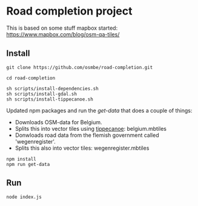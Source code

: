 # Road completion project

This is based on some stuff mapbox started: <https://www.mapbox.com/blog/osm-qa-tiles/>

## Install

```
git clone https://github.com/osmbe/road-completion.git

cd road-completion

sh scripts/install-dependencies.sh
sh scripts/install-gdal.sh
sh scripts/install-tippecanoe.sh
```

Updated npm packages and run the _get-data_ that does a couple of things:

- Downloads OSM-data for Belgium.
- Splits this into vector tiles using [tippecanoe](https://github.com/mapbox/tippecanoe): belgium.mbtiles
- Donwloads road data from the flemish government called 'wegenregister'.
- Splits this also into vector tiles: wegenregister.mbtiles

```
npm install
npm run get-data
```

## Run

```
node index.js
```
